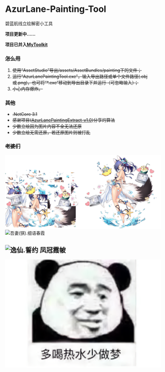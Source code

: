 # AzurLane-Painting-Tool
碧蓝航线立绘解密小工具

**项目更新中……**

**项目已并入[MyToolkit](https://github.com/scighost/MyToolkit)**

### ~~怎么用~~
1. ~~使用“AssetStudio”导出/assets/AssetBundles/painting下的文件；~~
2. ~~运行“AzurLanePaintingTool.exe”，输入导出路径或单个文件路径(.obj或.png)，也可将“*.exe”移动到导出目录下并运行（可忽略输入）；~~
3. ~~小心内存爆炸。~~

### ~~其他~~
- ~~.NetCore 3.1~~
- ~~感谢项目([AzurLanePaintingExtract-v1.0](https://github.com/azurlane-doujin/AzurLanePaintingExtract-v1.0))分享的算法~~
- ~~少数立绘因为图片内容不全无法还原~~
- ~~少数立绘无需还原，若还原图片则被打乱~~

### ~~老婆们~~
![神通(貎).军师大人](assets/神通(貎).军师大人.png)
![吾妻(猉).细语春霞](assets/吾妻(猉).细语春霞.png)

![逸仙.誓约 凤冠霞帔](assets/逸仙.誓约%20凤冠霞帔.png)
---
![多喝热水少做梦](assets/多喝热水少做梦.png)